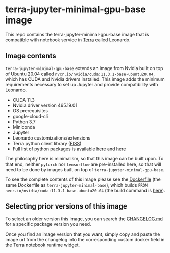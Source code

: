 # terra-jupyter-minimal-gpu-base image

This repo contains the terra-jupyter-minimal-gpu-base image that is compatible with 
notebook service in [Terra]("https://app.terra.bio/") called Leonardo.

## Image contents

`terra-jupyter-minimal-gpu-base` extends an image from Nvidia built on top of 
Ubuntu 20.04 called `nvcr.io/nvidia/cuda:11.3.1-base-ubuntu20.04`, which has CUDA and
Nvidia drivers installed. This image adds the minimum 
requirements necessary to set up Jupyter and provide compatibility with Leonardo.

- CUDA 11.3
- Nvidia driver version 465.19.01
- OS prerequisites
- google-cloud-cli
- Python 3.7
- Miniconda
- Jupyter
- Leonardo customizations/extensions
- Terra python client library ([FISS](https://github.com/broadinstitute/fiss))
- Full list of python packages is available [here](requirements.txt) and 
  [here](requirements_gcc.txt)

The philosophy here is minimalism, so that this image can be built upon. 
To that end, neither `pytorch` nor `tensorflow` are pre-installed here, 
so that will need to be done by images built on top of `terra-jupyter-minimal-gpu-base`.

To see the complete contents of this image please see the 
[Dockerfile](../terra-jupyter-minimal-base/Dockerfile) (the same Dockerfile as 
`terra-jupyter-minimal-base`),
which builds `FROM nvcr.io/nvidia/cuda:11.3.1-base-ubuntu20.04`
(the build command is [here](./build_docker.sh)).

## Selecting prior versions of this image

To select an older version this image, you can search the [CHANGELOG.md](./CHANGELOG.md) 
for a specific package version you need.

Once you find an image version that you want, simply copy and paste the image 
url from the changelog into the corresponding custom docker field in the Terra 
notebook runtime widget. 
